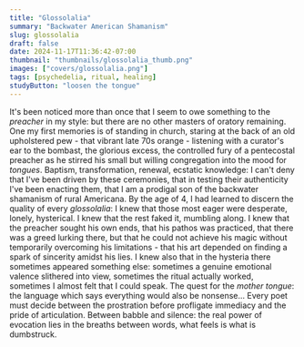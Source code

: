 ```yaml
---
title: "Glossolalia"
summary: "Backwater American Shamanism"
slug: glossolalia
draft: false
date: 2024-11-17T11:36:42-07:00
thumbnail: "thumbnails/glossolalia_thumb.png"
images: ["covers/glossolalia.png"]
tags: [psychedelia, ritual, healing]
studyButton: "loosen the tongue"
---
```


It's been noticed more than once that I seem to owe something to the *preacher* in my style: but there are no other masters of oratory remaining. One my first memories is of standing in church, staring at the back of an old upholstered pew - that vibrant late 70s orange - listening with a curator's ear to the bombast, the glorious excess, the controlled fury of a pentecostal preacher as he stirred his small but willing congregation into the mood for *tongues*. Baptism, transformation, renewal, ecstatic knowledge: I can't deny that I've been driven by these ceremonies, that in testing their authenticity I've been enacting them, that I am a prodigal son of the backwater shamanism of rural Americana. By the age of 4, I had learned to discern the quality of every *glossolalia*: I knew that those most eager were desperate, lonely, hysterical. I knew that the rest faked it, mumbling along. I knew that the preacher sought his own ends, that his pathos was practiced, that there was a greed lurking there, but that he could not achieve his magic without temporarily overcoming his limitations - that his art depended on finding a spark of sincerity amidst his lies. I knew also that in the hysteria there sometimes appeared something else: sometimes a genuine emotional valence slithered into view, sometimes the ritual actually worked, sometimes I almost felt that I could speak. The quest for the *mother tongue*: the language which says everything would also be nonsense... Every poet must decide between the prostration before profligate immediacy and the pride of articulation. Between babble and silence: the real power of evocation lies in the breaths between words, what feels is what is dumbstruck.
